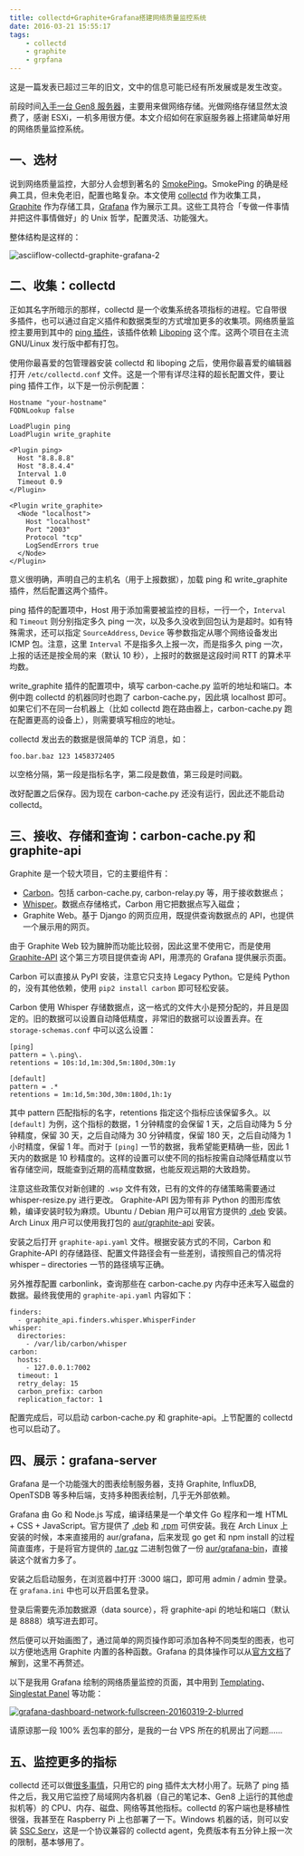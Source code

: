 ```yaml
---
title: collectd+Graphite+Grafana搭建网络质量监控系统
date: 2016-03-21 15:55:17
tags:
    - collectd
    - graphite
    - grpfana
---
```




这是一篇发表已超过三年的旧文，文中的信息可能已经有所发展或是发生改变。

前段时间[入手一台 Gen8 服务器](https://wzyboy.im/post/1070.html)，主要用来做网络存储。光做网络存储显然太浪费了，感谢 ESXi，一机多用很方便。本文介绍如何在家庭服务器上搭建简单好用的网络质量监控系统。

## 一、选材

说到网络质量监控，大部分人会想到著名的 [SmokePing](http://oss.oetiker.ch/smokeping/)。SmokePing 的确是经典工具，但未免老旧，配置也略复杂。本文使用 [collectd](https://collectd.org/) 作为收集工具，[Graphite](http://graphite.readthedocs.org/) 作为存储工具，[Grafana](http://docs.grafana.org/) 作为展示工具。这些工具符合「专做一件事情并把这件事情做好」的 Unix 哲学，配置灵活、功能强大。

整体结构是这样的：

![asciiflow-collectd-graphite-grafana-2](asciiflow-collectd-graphite-grafana-2.png)

## 二、收集：collectd

正如其名字所暗示的那样，collectd 是一个收集系统各项指标的进程。它自带很多插件，也可以通过自定义插件和数据类型的方式增加更多的收集项。网络质量监控主要用到其中的 [ping 插件](https://collectd.org/wiki/index.php/Plugin:Ping)，该插件依赖 [Liboping](http://noping.cc/) 这个库。这两个项目在主流 GNU/Linux 发行版中都有打包。

使用你最喜爱的包管理器安装 collectd 和 liboping 之后，使用你最喜爱的编辑器打开 `/etc/collectd.conf` 文件。这是一个带有详尽注释的超长配置文件，要让 ping 插件工作，以下是一份示例配置：

```
Hostname "your-hostname"
FQDNLookup false

LoadPlugin ping
LoadPlugin write_graphite

<Plugin ping>
  Host "8.8.8.8"
  Host "8.8.4.4"
  Interval 1.0
  Timeout 0.9
</Plugin>

<Plugin write_graphite>
  <Node "localhost">
    Host "localhost"
    Port "2003"
    Protocol "tcp"
    LogSendErrors true
  </Node>
</Plugin>
```

意义很明确，声明自己的主机名（用于上报数据），加载 ping 和 write_graphite 插件，然后配置这两个插件。

ping 插件的配置项中，Host 用于添加需要被监控的目标，一行一个，`Interval` 和 `Timeout` 则分别指定多久 ping 一次，以及多久没收到回包认为是超时。如有特殊需求，还可以指定 `SourceAddress`, `Device` 等参数指定从哪个网络设备发出 ICMP 包。注意，这里 `Interval` 不是指多久上报一次，而是指多久 ping 一次，上报的话还是按全局的来（默认 10 秒），上报时的数据是这段时间 RTT 的算术平均数。

write_graphite 插件的配置项中，填写 carbon-cache.py 监听的地址和端口。本例中跑 collectd 的机器同时也跑了 carbon-cache.py，因此填 localhost 即可。如果它们不在同一台机器上（比如 collectd 跑在路由器上，carbon-cache.py 跑在配置更高的设备上），则需要填写相应的地址。

collectd 发出去的数据是很简单的 TCP 消息，如：

```
foo.bar.baz 123 1458372405
```

以空格分隔，第一段是指标名字，第二段是数值，第三段是时间戳。

改好配置之后保存。因为现在 carbon-cache.py 还没有运行，因此还不能启动 collectd。

## 三、接收、存储和查询：carbon-cache.py 和 graphite-api

Graphite 是一个较大项目，它的主要组件有：

- [Carbon](https://github.com/graphite-project/carbon)。包括 carbon-cache.py, carbon-relay.py 等，用于接收数据点；
- [Whisper](https://github.com/graphite-project/whisper)。数据点存储格式，Carbon 用它把数据点写入磁盘；
- Graphite Web。基于 Django 的网页应用，既提供查询数据点的 API，也提供一个展示用的网页。

由于 Graphite Web 较为臃肿而功能比较弱，因此这里不使用它，而是使用 [Graphite-API](https://github.com/brutasse/graphite-api) 这个第三方项目提供查询 API，用漂亮的 Grafana 提供展示页面。

Carbon 可以直接从 PyPI 安装，注意它只支持 Legacy Python。它是纯 Python 的，没有其他依赖，使用 `pip2 install carbon` 即可轻松安装。

Carbon 使用 Whisper 存储数据点，这一格式的文件大小是预分配的，并且是固定的。旧的数据可以设置自动降低精度，非常旧的数据可以设置丢弃。在 `storage-schemas.conf` 中可以这么设置：

```
[ping]
pattern = \.ping\.
retentions = 10s:1d,1m:30d,5m:180d,30m:1y

[default]
pattern = .*
retentions = 1m:1d,5m:30d,30m:180d,1h:1y
```

其中 pattern 匹配指标的名字，retentions 指定这个指标应该保留多久。以 `[default]` 为例，这个指标的数据，1 分钟精度的会保留 1 天，之后自动降为 5 分钟精度，保留 30 天，之后自动降为 30 分钟精度，保留 180 天，之后自动降为 1 小时精度，保留 1 年。而对于 `[ping]` 一节的数据，我希望能更精确一些，因此 1 天内的数据是 10 秒精度的。这样的设置可以使不同的指标按需自动降低精度以节省存储空间，既能查到近期的高精度数据，也能反观远期的大致趋势。

注意这些政策仅对新创建的 `.wsp` 文件有效，已有的文件的存储策略需要通过 whisper-resize.py 进行更改。
Graphite-API 因为带有非 Python 的图形库依赖，编译安装时较为麻烦。Ubuntu / Debian 用户可以用官方提供的 [.deb](https://github.com/brutasse/graphite-api/releases) 安装。Arch Linux 用户可以使用我打包的 [aur/graphite-api](https://aur.archlinux.org/packages/graphite-api/) 安装。

安装之后打开 `graphite-api.yaml` 文件。根据安装方式的不同，Carbon 和 Graphite-API 的存储路径、配置文件路径会有一些差别，请按照自己的情况将 whisper – directories 一节的路径填写正确。

另外推荐配置 carbonlink，查询那些在 carbon-cache.py 内存中还未写入磁盘的数据。最终我使用的 `graphite-api.yaml` 内容如下：

```
finders:
  - graphite_api.finders.whisper.WhisperFinder
whisper:
  directories:
    - /var/lib/carbon/whisper
carbon:
  hosts:
    - 127.0.0.1:7002
  timeout: 1
  retry_delay: 15
  carbon_prefix: carbon
  replication_factor: 1
```

配置完成后，可以启动 carbon-cache.py 和 graphite-api。上节配置的 collectd 也可以启动了。

## 四、展示：grafana-server

Grafana 是一个功能强大的图表绘制服务器，支持 Graphite, InfluxDB, OpenTSDB 等多种后端，支持多种图表绘制，几乎无外部依赖。

Grafana 由 Go 和 Node.js 写成，编译结果是一个单文件 Go 程序和一堆 HTML + CSS + JavaScript。官方提供了 [.deb](http://docs.grafana.org/installation/debian/) 和 [.rpm](http://docs.grafana.org/installation/rpm/) 可供安装。我在 Arch Linux 上安装的时候，本来直接用的 aur/grafana，后来发现 go get 和 npm install 的过程简直蛋疼，于是将官方提供的 [.tar.gz](http://grafana.org/download/) 二进制包做了一份 [aur/grafana-bin](https://aur.archlinux.org/packages/grafana-bin/)，直接装这个就省力多了。

安装之后启动服务，在浏览器中打开 :3000 端口，即可用 admin / admin 登录。在 `grafana.ini` 中也可以开启匿名登录。

登录后需要先添加数据源（data source），将 graphite-api 的地址和端口（默认是 8888）填写进去即可。

然后便可以开始画图了，通过简单的网页操作即可添加各种不同类型的图表，也可以方便地选用 Graphite 内置的各种函数。Grafana 的具体操作可以从[官方文档](http://docs.grafana.org/guides/gettingstarted/)了解到，这里不再赘述。

以下是我用 Grafana 绘制的网络质量监控的页面，其中用到 [Templating](http://docs.grafana.org/reference/templating/)、[Singlestat Panel](http://docs.grafana.org/reference/singlestat/) 等功能：

[![grafana-dashboard-network-fullscreen-20160319-2-blurred](grafana-dashboard-network-fullscreen-20160319-2-blurred.png)](https://wzyboy.im/uploads/2016/03/grafana-dashboard-network-fullscreen-20160319-2-blurred.png)

请原谅那一段 100% 丢包率的部分，是我的一台 VPS 所在的机房出了问题……

## 五、监控更多的指标

collectd 还可以做[很多事情](https://collectd.org/wiki/index.php/Table_of_Plugins)，只用它的 ping 插件太大材小用了。玩熟了 ping 插件之后，我又用它监控了局域网内各机器（自己的笔记本、Gen8 上运行的其他虚拟机等）的 CPU、内存、磁盘、网络等其他指标。collectd 的客户端也是移植性很强，我甚至在 Raspberry Pi 上也部署了一下。Windows 机器的话，则可以安装 [SSC Serv](https://collectd.org/wiki/index.php/SSC_Serv)，这是一个协议兼容的 collectd agent，免费版本有五分钟上报一次的限制，基本够用了。